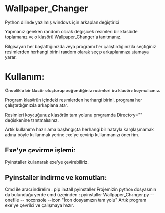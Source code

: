 # Wallpaper_Changer


Python dilinde yazılmış windows için arkaplan değiştirici


Yapmanız gereken random olarak değişicek resimleri bir klasörde toplamanız ve o klasörü Wallpaper_Changer'a tanıtmanız.   


Bilgisayarı her başlattığınızda veya programı her çalıştırdığınızda seçtiğiniz resimlerden herhangi birini random olarak seçip arkaplanınıza atamaya yarar.

# Kullanım:

Öncelikle bir klasör oluşturup beğendiğiniz resimleri bu klasöre koymalısınız. 


Program klasörün içindeki resimlerden herhangi birini, programı her çalıştırdığınızda arkaplana atar.


Resimleri koyduğunuz klasörün tam yolunu programda Directory="" değişkenine tanıtmalısınız.


Artık kullanıma hazır ama başlangıçta herhangi bir hatayla karşılaşmamak adına böyle kullanmak yerine exe'ye çevirip kullanmanızı öneririm.

## Exe'ye çevirme işlemi:

Pyinstaller kullanarak exe'ye çevirebiliriz.
## Pyinstaller indirme ve komutları:

Cmd ile aracı indirelim :  pip install pyinstaller
Projemizin python dosyasının da bulunduğu yerde cmd üzerinden  :  pyinstaller Wallpaper_Changer.py --onefile -- noconsole --icon "İcon dosyamızın tam yolu"
Artık program exe'ye çevrildi ve çalışmaya hazır.




